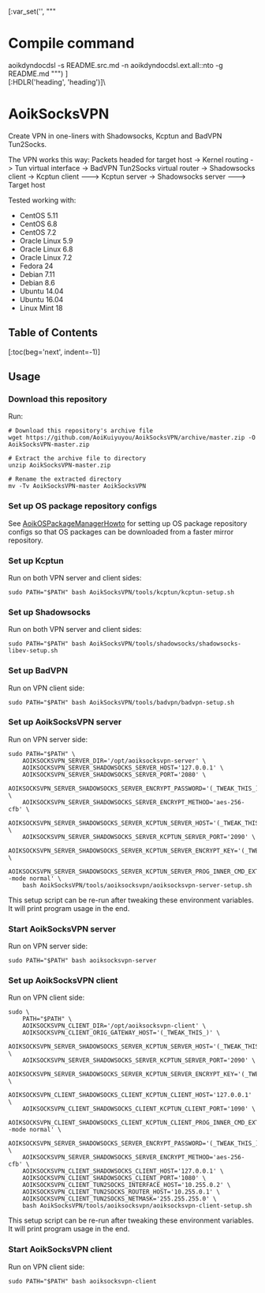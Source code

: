 [:var_set('', """
# Compile command
aoikdyndocdsl -s README.src.md -n aoikdyndocdsl.ext.all::nto -g README.md
""")
]\
[:HDLR('heading', 'heading')]\
# AoikSocksVPN
Create VPN in one-liners with Shadowsocks, Kcptun and BadVPN Tun2Socks.

The VPN works this way: Packets headed for target host -> Kernel routing -> Tun virtual interface -> BadVPN Tun2Socks virtual router -> Shadowsocks client -> Kcptun client ---> Kcptun server -> Shadowsocks server ---> Target host

Tested working with:
- CentOS 5.11
- CentOS 6.8
- CentOS 7.2
- Oracle Linux 5.9
- Oracle Linux 6.8
- Oracle Linux 7.2
- Fedora 24
- Debian 7.11
- Debian 8.6
- Ubuntu 14.04
- Ubuntu 16.04
- Linux Mint 18

## Table of Contents
[:toc(beg='next', indent=-1)]

## Usage

### Download this repository
Run:
```
# Download this repository's archive file
wget https://github.com/AoiKuiyuyou/AoikSocksVPN/archive/master.zip -O AoikSocksVPN-master.zip

# Extract the archive file to directory
unzip AoikSocksVPN-master.zip

# Rename the extracted directory
mv -Tv AoikSocksVPN-master AoikSocksVPN
```

### Set up OS package repository configs
See [AoikOSPackageManagerHowto](https://github.com/AoiKuiyuyou/AoikOSPackageManagerHowto/)
for setting up OS package repository configs so that OS packages can be
downloaded from a faster mirror repository.

### Set up Kcptun
Run on both VPN server and client sides:
```
sudo PATH="$PATH" bash AoikSocksVPN/tools/kcptun/kcptun-setup.sh
```

### Set up Shadowsocks
Run on both VPN server and client sides:
```
sudo PATH="$PATH" bash AoikSocksVPN/tools/shadowsocks/shadowsocks-libev-setup.sh
```

### Set up BadVPN
Run on VPN client side:
```
sudo PATH="$PATH" bash AoikSocksVPN/tools/badvpn/badvpn-setup.sh
```

### Set up AoikSocksVPN server
Run on VPN server side:
```
sudo PATH="$PATH" \
    AOIKSOCKSVPN_SERVER_DIR='/opt/aoiksocksvpn-server' \
    AOIKSOCKSVPN_SERVER_SHADOWSOCKS_SERVER_HOST='127.0.0.1' \
    AOIKSOCKSVPN_SERVER_SHADOWSOCKS_SERVER_PORT='2080' \
    AOIKSOCKSVPN_SERVER_SHADOWSOCKS_SERVER_ENCRYPT_PASSWORD='(_TWEAK_THIS_)' \
    AOIKSOCKSVPN_SERVER_SHADOWSOCKS_SERVER_ENCRYPT_METHOD='aes-256-cfb' \
    AOIKSOCKSVPN_SERVER_SHADOWSOCKS_SERVER_KCPTUN_SERVER_HOST='(_TWEAK_THIS_)' \
    AOIKSOCKSVPN_SERVER_SHADOWSOCKS_SERVER_KCPTUN_SERVER_PORT='2090' \
    AOIKSOCKSVPN_SERVER_SHADOWSOCKS_SERVER_KCPTUN_SERVER_ENCRYPT_KEY='(_TWEAK_THIS_)' \
    AOIKSOCKSVPN_SERVER_SHADOWSOCKS_SERVER_KCPTUN_SERVER_PROG_INNER_CMD_EXTRA_OPTS='--mode normal' \
    bash AoikSocksVPN/tools/aoiksocksvpn/aoiksocksvpn-server-setup.sh
```

This setup script can be re-run after tweaking these environment variables. It will
print program usage in the end.

### Start AoikSocksVPN server
Run on VPN server side:
```
sudo PATH="$PATH" bash aoiksocksvpn-server
```

### Set up AoikSocksVPN client
Run on VPN client side:
```
sudo \
    PATH="$PATH" \
    AOIKSOCKSVPN_CLIENT_DIR='/opt/aoiksocksvpn-client' \
    AOIKSOCKSVPN_CLIENT_ORIG_GATEWAY_HOST='(_TWEAK_THIS_)' \
    AOIKSOCKSVPN_SERVER_SHADOWSOCKS_SERVER_KCPTUN_SERVER_HOST='(_TWEAK_THIS_)' \
    AOIKSOCKSVPN_SERVER_SHADOWSOCKS_SERVER_KCPTUN_SERVER_PORT='2090' \
    AOIKSOCKSVPN_SERVER_SHADOWSOCKS_SERVER_KCPTUN_SERVER_ENCRYPT_KEY='(_TWEAK_THIS_)' \
    AOIKSOCKSVPN_CLIENT_SHADOWSOCKS_CLIENT_KCPTUN_CLIENT_HOST='127.0.0.1' \
    AOIKSOCKSVPN_CLIENT_SHADOWSOCKS_CLIENT_KCPTUN_CLIENT_PORT='1090' \
    AOIKSOCKSVPN_CLIENT_SHADOWSOCKS_CLIENT_KCPTUN_CLIENT_PROG_INNER_CMD_EXTRA_OPTS='--mode normal' \
    AOIKSOCKSVPN_SERVER_SHADOWSOCKS_SERVER_ENCRYPT_PASSWORD='(_TWEAK_THIS_)' \
    AOIKSOCKSVPN_SERVER_SHADOWSOCKS_SERVER_ENCRYPT_METHOD='aes-256-cfb' \
    AOIKSOCKSVPN_CLIENT_SHADOWSOCKS_CLIENT_HOST='127.0.0.1' \
    AOIKSOCKSVPN_CLIENT_SHADOWSOCKS_CLIENT_PORT='1080' \
    AOIKSOCKSVPN_CLIENT_TUN2SOCKS_INTERFACE_HOST='10.255.0.2' \
    AOIKSOCKSVPN_CLIENT_TUN2SOCKS_ROUTER_HOST='10.255.0.1' \
    AOIKSOCKSVPN_CLIENT_TUN2SOCKS_NETMASK='255.255.255.0' \
    bash AoikSocksVPN/tools/aoiksocksvpn/aoiksocksvpn-client-setup.sh
```

This setup script can be re-run after tweaking these environment variables. It will
print program usage in the end.

### Start AoikSocksVPN client
Run on VPN client side:
```
sudo PATH="$PATH" bash aoiksocksvpn-client
```
